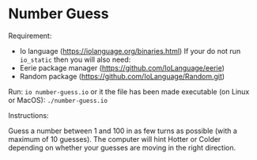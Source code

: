 # Number Guess

Requirement:
- Io language (https://iolanguage.org/binaries.html)
If your do not run `io_static` then you will also need:
- Eerie package manager (https://github.com/IoLanguage/eerie)
- Random package (https://github.com/IoLanguage/Random.git)

Run:
`io number-guess.io`
or it the file has been made executable (on Linux or MacOS):
`./number-guess.io`

Instructions:

Guess a number between 1 and 100 in as few turns as possible (with a maximum of 10 guesses). The computer will hint Hotter or Colder depending on whether your guesses are moving in the right direction.

